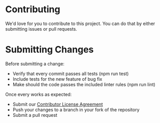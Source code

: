 # Contributing

We'd love for you to contribute to this project. You can do that by either submitting issues or pull requests.

# Submitting Changes

Before submitting a change:

* Verify that every commit passes all tests (npm run test)
* Include tests for the new feature of bug fix
* Make should the code passes the included linter rules (npm run lint)

Once every works as expected:

* Submit our [Contributor License Agreement](CLA.txt)
* Push your changes to a branch in your fork of the repository
* Submit a pull request

